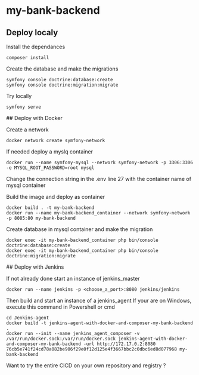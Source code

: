 # my-bank-backend

## Deploy localy
Install the dependances
```
composer install
```

Create the database and make the migrations
```
symfony console doctrine:database:create
symfony console doctrine:migration:migrate
```

Try locally
```
symfony serve
```

## Deploy with Docker

Create a network
```
docker network create symfony-network
```

If needed deploy a myslq container
```
docker run --name symfony-mysql --network symfony-network -p 3306:3306 -e MYSQL_ROOT_PASSWORD=root mysql
```

Change the connection string in the .env line 27 with the container name of mysql container

Build the image and deploy as container
```
docker build . -t my-bank-backend
docker run --name my-bank-backend_container --network symfony-network -p 8085:80 my-bank-backend
```

Create database in mysql container and make the migration
```
docker exec -it my-bank-backend_container php bin/console doctrine:database:create
docker exec -it my-bank-backend_container php bin/console doctrine:migration:migrate
```

## Deploy with Jenkins

If not already done start an instance of jenkins_master
```
docker run --name jenkins -p <choose_a_port>:8080 jenkins/jenkins
```

Then build and start an instance of a jenkins_agent
If your are on Windows, execute this command in Powershell or cmd
```
cd Jenkins-agent
docker build -t jenkins-agent-with-docker-and-composer-my-bank-backend .
docker run --init --name jenkins_agent_composer -v /var/run/docker.sock:/var/run/docker.sock jenkins-agent-with-docker-and-composer-my-bank-backend -url http://172.17.0.2:8080 76cb5e741f24cd78a082be906f29e0f12d125e4f3667bbc2c0dbc6ed8d077968 my-bank-backend
```

Want to try the entire CICD on your own repository and registry ?
